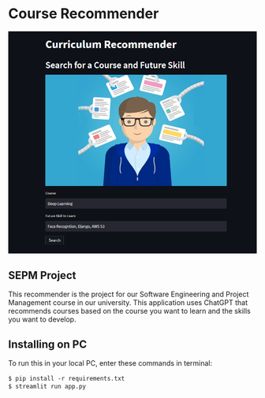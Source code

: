 # Course Recommender
![alt text](./readme_utils/img.png)

## SEPM Project
This recommender is the project for our Software Engineering and Project Management course in our university.
This application uses ChatGPT that recommends courses based on the course you want to learn and the skills you want to develop.

## Installing on PC
To run this in your local PC, enter these commands in terminal:
```
$ pip install -r requirements.txt
$ streamlit run app.py
```
